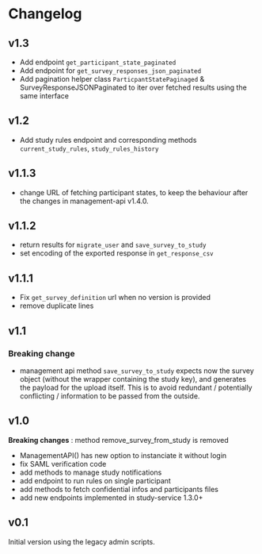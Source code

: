 # Changelog

## v1.3

- Add endpoint `get_participant_state_paginated` 
- Add endpoint for `get_survey_responses_json_paginated`
- Add pagination helper class `ParticpantStatePaginaged` & SurveyResponseJSONPaginated to iter over fetched results using the same interface

## v1.2

- Add study rules endpoint and corresponding methods `current_study_rules`, `study_rules_history`

## v1.1.3

- change URL of fetching participant states, to keep the behaviour after the changes in management-api v1.4.0.

## v1.1.2

- return results for `migrate_user` and `save_survey_to_study`
- set encoding of the exported response in `get_response_csv`

## v1.1.1

- Fix `get_survey_definition` url when no version is provided
- remove duplicate lines

## v1.1

### Breaking change

- management api method `save_survey_to_study` expects now the survey object (without the wrapper containing the study key), and generates the payload for the upload itself. This is to avoid redundant / potentially conflicting / information to be passed from the outside.

## v1.0

**Breaking changes** : method remove_survey_from_study is removed

- ManagementAPI() has new option to instanciate it without login
- fix SAML verification code
- add methods to manage study notifications
- add endpoint to run rules on single participant
- add methods to fetch confidential infos and participants files
- add new endpoints implemented in study-service 1.3.0+

## v0.1

Initial version using the legacy admin scripts.
